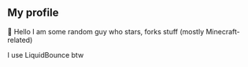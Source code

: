 ## My profile
🤨 Hello
I am some random guy who stars, forks stuff (mostly Minecraft-related)

I use LiquidBounce btw
<!---
👁👄👁
--->
